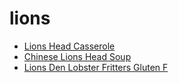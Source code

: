 # lions

 * [Lions Head Casserole](../index/l/lions-head-casserole-238436.json)
 * [Chinese Lions Head Soup](../index/c/chinese-lions-head-soup.json)
 * [Lions Den Lobster Fritters Gluten F](../index/l/lions-den-lobster-fritters-gluten-f.json)
